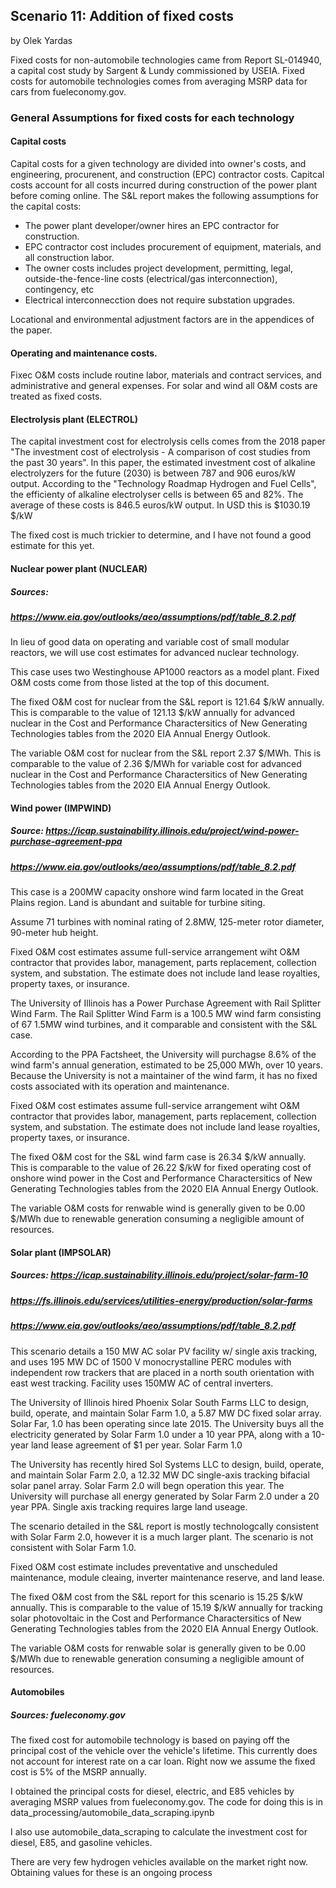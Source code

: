 ## Scenario 11: Addition of fixed costs
by Olek Yardas

Fixed costs for non-automobile technologies came from Report SL-014940, a capital cost study by Sargent & Lundy commissioned by USEIA. Fixed costs for automobile technologies comes from averaging MSRP data for cars from fueleconomy.gov.

### General Assumptions for fixed costs for each technology

#### Capital costs
Capital costs for a given technology are divided into owner's costs, and engineering, procurenent, and construction (EPC) contractor costs. Capitcal costs account for all costs incurred during construction of the power plant before coming online.
The S&L report makes the following assumptions for the capital costs:
 - The power plant developer/owner hires an EPC contractor for construction.
 - EPC contractor cost includes procurement of equipment, materials, and all construction labor.
 - The owner costs includes project development, permitting, legal, outside-the-fence-line costs (electrical/gas interconnection), contingency, etc
 - Electrical interconnecction does not require substation upgrades.

Locational and environmental adjustment factors are in the appendices of the paper.

#### Operating and maintenance costs.
Fixec O&M costs include routine labor, materials and contract services, and administrative and general expenses. For solar and wind all O&M costs are treated as fixed costs.

#### Electrolysis plant (ELECTROL)
The capital investment cost for electrolysis cells comes from the 2018 paper "The investment cost of electrolysis - A comparison of cost studies from the past 30 years". In this paper, the estimated investment cost of alkaline electrolyzers for the future (2030) is between 787 and 906 euros/kW output. According to the "Technology Roadmap Hydrogen and Fuel Cells", the efficienty of alkaline electrolyser cells is between 65 and 82%. The average of these costs is 846.5 euros/kW output. In USD this is $1030.19 $/kW

The fixed cost is much trickier to determine, and I have not found a good estimate for this yet.


#### Nuclear power plant (NUCLEAR)
#####         Sources:
#####         https://www.eia.gov/outlooks/aeo/assumptions/pdf/table_8.2.pdf

In lieu of good data on operating and variable cost of small modular reactors, we will use cost estimates for advanced nuclear technology.

This case uses two Westinghouse AP1000 reactors as a model plant.
Fixed O&M costs come from those listed at the top of this document.

The fixed O&M cost for nuclear from the S&L report is 121.64 $/kW annually. This is comparable to the value of 121.13 $/kW annually for advanced nuclear in the Cost and Performance Charactersitics of New Generating Technologies tables from the 2020 EIA Annual Energy Outlook.

The variable O&M cost for nuclear from the S&L report 2.37 $/MWh. This is comparable to the value of 2.36 $/MWh for variable cost for advanced nuclear in the Cost and Performance Charactersitics of New Generating Technologies tables from the 2020 EIA Annual Energy Outlook.



#### Wind power (IMPWIND)
##### Source: https://icap.sustainability.illinois.edu/project/wind-power-purchase-agreement-ppa
#####         https://www.eia.gov/outlooks/aeo/assumptions/pdf/table_8.2.pdf

This case is a 200MW capacity onshore wind farm located in the Great Plains region. Land is abundant and suitable for turbine siting.

Assume 71 turbines with nominal rating of 2.8MW, 125-meter rotor diameter, 90-meter hub height.

Fixed O&M cost estimates assume full-service arrangement wiht O&M contractor that provides labor, management, parts replacement, collection system, and substation. The estimate does not include land lease royalties, property taxes, or insurance.

The University of Illinois has a Power Purchase Agreement with Rail Splitter Wind Farm. The Rail Splitter Wind Farm is a 100.5 MW wind farm consisting of 67 1.5MW wind turbines, and it comparable and consistent with the S&L case. 

According to the PPA Factsheet, the University will purchagse 8.6% of the wind farm's annual generation, estimated to be 25,000 MWh, over 10 years. Because the University is not a maintainer of the wind farm, it has no fixed costs associated with its operation and maintenance. 

Fixed O&M cost estimates assume full-service arrangement wiht O&M contractor that provides labor, management, parts replacement, collection system, and substation. The estimate does not include land lease royalties, property taxes, or insurance.

The fixed O&M cost for the S&L wind farm case is 26.34 $/kW annually. This is comparable to the value of 26.22 $/kW for fixed operating cost of onshore wind power in the Cost and Performance Charactersitics of New Generating Technologies tables from the 2020 EIA Annual Energy Outlook.

The variable O&M costs for renwable wind is generally given to be 0.00 $/MWh due to renewable generation consuming a negligible amount of resources.


#### Solar plant (IMPSOLAR)
##### Sources: https://icap.sustainability.illinois.edu/project/solar-farm-10
#####          https://fs.illinois.edu/services/utilities-energy/production/solar-farms
#####          https://www.eia.gov/outlooks/aeo/assumptions/pdf/table_8.2.pdf

This scenario details a 150 MW AC solar PV facility w/ single axis tracking, and uses 195 MW DC of 1500 V monocrystalline PERC modules with independent row trackers that are placed in a north south orientation with east west tracking.
Facility uses 150MW AC of central inverters.

The University of Illinois hired Phoenix Solar South Farms LLC to design, build, operate, and maintain Solar Farm 1.0, a 5.87 MW DC fixed solar array. Solar Far, 1.0 has been operating since late 2015. The University buys all the electricity generated by Solar Farm 1.0 under a 10 year PPA, along with a 10-year land lease agreement of $1 per year. Solar Farm 1.0

The University has recently hired Sol Systems LLC to design, build, operate, and maintain Solar Farm 2.0, a 12.32 MW DC single-axis tracking bifacial solar panel array. Solar Farm 2.0 will begn operation this year. The University will purchase all energy generated by Solar Farm 2.0 under a 20 year PPA.
Single axis tracking requires large land useage.

The scenario detailed in the S&L report is mostly technologcally consistent with Solar Farm 2.0, however it is a much larger plant. The scenario is not consistent with Solar Farm 1.0.

Fixed O&M cost estimate includes preventative and unscheduled maintenance, module cleaing, inverter maintenance reserve, and land lease.

The fixed O&M cost from the S&L report for this scenario is 15.25 $/kW annually. This is comparable to the value of 15.19 $/kW annually for tracking solar photovoltaic in the Cost and Performance Charactersitics of New Generating Technologies tables from the 2020 EIA Annual Energy Outlook.

The variable O&M costs for renwable solar is generally given to be 0.00 $/MWh due to renewable generation consuming a negligible amount of resources.

#### Automobiles
##### Sources: fueleconomy.gov

The fixed cost for automobile technology is based on paying off the principal cost of the vehicle over the vehicle's lifetime. This currently does not account for interest rate on a car loan. Right now we assume the fixed cost is 5% of the MSRP annually.

I obtained the principal costs for diesel, electric, and E85 vehicles by averaging MSRP values from fueleconomy.gov. The code for doing this is in data_processing/automobile_data_scraping.ipynb

I also use automobile_data_scraping to calculate the investment cost for diesel, E85, and gasoline vehicles.

There are very few hydrogen vehicles available on the market right now. Obtaining values for these is an ongoing process
